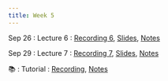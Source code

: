 ```yaml
---
title: Week 5
---
```


Sep 26
: Lecture 6
  : [Recording 6](https://hku.zoom.us/rec/play/fC-YeCqk3J5uaAVXLtHloSb8SwNCJSA9pLuorQjV0frFozvm8jDLuVUzUQLmSY2FPc8UilUutIliKfOS.P_4bZPuN-Daun0-R), [Slides](https://docs.google.com/presentation/d/17x2RJf-OOannAz0Dn5ac942jB8_N9sgJm9yNVK-VUmY/edit?usp=sharing), [Notes](https://colab.research.google.com/drive/1J69wZE9RA9Qx8QsOaPyh0XXGlofulXP5?usp=sharing)

Sep 29
: Lecture 7
  : [Recording 7](https://hku.zoom.us/rec/play/M0rzKM63ovV3sYnIFwHY4c1eQ6sDeVokcstbAOjIWwhQwDLOoLl3t_nx-4r6SRHef_qDzojvOAIJR48c.yzsZ8Ft0faXwz8ev), [Slides](https://docs.google.com/presentation/d/17-s4Z4ylXjR5P_KELwE9JmPwbViMud9zFYfUVW7xg4I/edit?usp=sharing&resourcekey=0-d6Zp8lhGpppOeMw-juU3_A), [Notes](https://colab.research.google.com/drive/1xxv0wMZZwQRecbg4sgwNgsNqXWluE1LY?usp=sharing)
 
 📚
: Tutorial
  : [Recording](https://hku.zoom.us/rec/share/gm8R7AirMuuIBb1fbWlW3qO1Ci-sCNbm41FALUy6Pkt5uUXLQqK-2NL0yZbTOz-D.pEyD2-dh2anyRWwK), [Notes](https://colab.research.google.com/drive/1jW9ZihB14Q2M9EJkpRMC9_0o1PbD2Wos?usp=sharing)